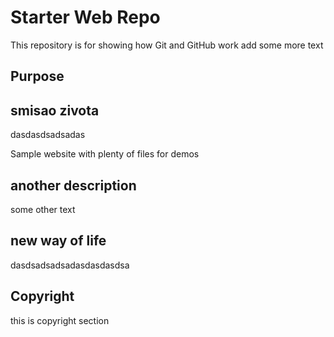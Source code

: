 # Starter Web Repo

This repository is for showing how Git and GitHub work
add some more text

## Purpose

## smisao zivota
dasdasdsadsadas

Sample website with plenty of files for demos

## another description

some other text

## new way of life

dasdsadsadsadasdasdasdsa

## Copyright

this is copyright section